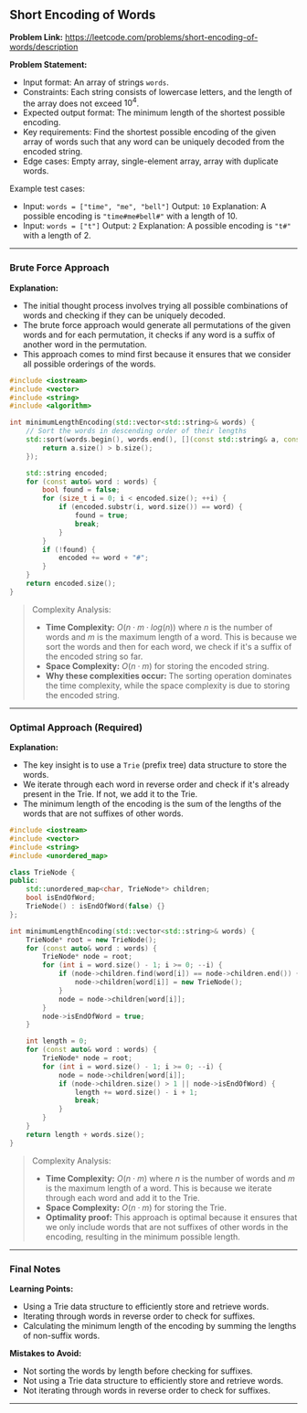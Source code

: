 ## Short Encoding of Words
**Problem Link:** https://leetcode.com/problems/short-encoding-of-words/description

**Problem Statement:**
- Input format: An array of strings `words`.
- Constraints: Each string consists of lowercase letters, and the length of the array does not exceed $10^4$.
- Expected output format: The minimum length of the shortest possible encoding.
- Key requirements: Find the shortest possible encoding of the given array of words such that any word can be uniquely decoded from the encoded string.
- Edge cases: Empty array, single-element array, array with duplicate words.

Example test cases:
- Input: `words = ["time", "me", "bell"]`
  Output: `10`
  Explanation: A possible encoding is `"time#me#bell#"` with a length of 10.
- Input: `words = ["t"]`
  Output: `2`
  Explanation: A possible encoding is `"t#"` with a length of 2.

---

### Brute Force Approach

**Explanation:**
- The initial thought process involves trying all possible combinations of words and checking if they can be uniquely decoded.
- The brute force approach would generate all permutations of the given words and for each permutation, it checks if any word is a suffix of another word in the permutation.
- This approach comes to mind first because it ensures that we consider all possible orderings of the words.

```cpp
#include <iostream>
#include <vector>
#include <string>
#include <algorithm>

int minimumLengthEncoding(std::vector<std::string>& words) {
    // Sort the words in descending order of their lengths
    std::sort(words.begin(), words.end(), [](const std::string& a, const std::string& b) {
        return a.size() > b.size();
    });

    std::string encoded;
    for (const auto& word : words) {
        bool found = false;
        for (size_t i = 0; i < encoded.size(); ++i) {
            if (encoded.substr(i, word.size()) == word) {
                found = true;
                break;
            }
        }
        if (!found) {
            encoded += word + "#";
        }
    }
    return encoded.size();
}
```

> Complexity Analysis:
> - **Time Complexity:** $O(n \cdot m \cdot log(n))$ where $n$ is the number of words and $m$ is the maximum length of a word. This is because we sort the words and then for each word, we check if it's a suffix of the encoded string so far.
> - **Space Complexity:** $O(n \cdot m)$ for storing the encoded string.
> - **Why these complexities occur:** The sorting operation dominates the time complexity, while the space complexity is due to storing the encoded string.

---

### Optimal Approach (Required)

**Explanation:**
- The key insight is to use a `Trie` (prefix tree) data structure to store the words.
- We iterate through each word in reverse order and check if it's already present in the Trie. If not, we add it to the Trie.
- The minimum length of the encoding is the sum of the lengths of the words that are not suffixes of other words.

```cpp
#include <iostream>
#include <vector>
#include <string>
#include <unordered_map>

class TrieNode {
public:
    std::unordered_map<char, TrieNode*> children;
    bool isEndOfWord;
    TrieNode() : isEndOfWord(false) {}
};

int minimumLengthEncoding(std::vector<std::string>& words) {
    TrieNode* root = new TrieNode();
    for (const auto& word : words) {
        TrieNode* node = root;
        for (int i = word.size() - 1; i >= 0; --i) {
            if (node->children.find(word[i]) == node->children.end()) {
                node->children[word[i]] = new TrieNode();
            }
            node = node->children[word[i]];
        }
        node->isEndOfWord = true;
    }

    int length = 0;
    for (const auto& word : words) {
        TrieNode* node = root;
        for (int i = word.size() - 1; i >= 0; --i) {
            node = node->children[word[i]];
            if (node->children.size() > 1 || node->isEndOfWord) {
                length += word.size() - i + 1;
                break;
            }
        }
    }
    return length + words.size();
}
```

> Complexity Analysis:
> - **Time Complexity:** $O(n \cdot m)$ where $n$ is the number of words and $m$ is the maximum length of a word. This is because we iterate through each word and add it to the Trie.
> - **Space Complexity:** $O(n \cdot m)$ for storing the Trie.
> - **Optimality proof:** This approach is optimal because it ensures that we only include words that are not suffixes of other words in the encoding, resulting in the minimum possible length.

---

### Final Notes

**Learning Points:**
- Using a Trie data structure to efficiently store and retrieve words.
- Iterating through words in reverse order to check for suffixes.
- Calculating the minimum length of the encoding by summing the lengths of non-suffix words.

**Mistakes to Avoid:**
- Not sorting the words by length before checking for suffixes.
- Not using a Trie data structure to efficiently store and retrieve words.
- Not iterating through words in reverse order to check for suffixes.

---